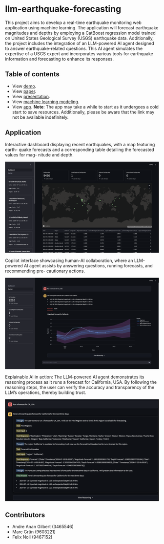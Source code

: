 # llm-earthquake-forecasting

This project aims to develop a real-time earthquake monitoring web application using machine learning. The application will forecast earthquake magnitudes and depths by employing a CatBoost regression model trained on United States Geological Survey (USGS) earthquake data. Additionally, the project includes the integration of an LLM-powered AI agent designed to answer earthquake-related questions. This AI agent simulates the expertise of a USGS expert and incorporates various tools for earthquake information and forecasting to enhance its responses.

## Table of contents

- View [demo](https://drive.google.com/file/d/1mqNkPvWoyoslfvm98TLZzGBrlRcziHR6/view?usp=sharing).
- View [paper](/docs/paper/master.pdf).
- View [presentation](/docs/presentation.pdf).
- View [machine learning modeling](/ml/model.ipynb).
- View [app](https://llm-earthquake-forecasting.onrender.com). **Note**: The app may take a while to start as it undergoes a cold start to save resources. Additionally, please be aware that the link may not be available indefinitely.

## Application

Interactive dashboard displaying recent earthquakes, with a map featuring earth-
quake forecasts and a corresponding table detailing the forecasted values for mag-
nitude and depth.

![dashboard](/docs/paper/img/dashboard.png)

Copilot interface showcasing human-AI collaboration, where an LLM-powered AI
agent assists by answering questions, running forecasts, and recommending pre-
cautionary actions.

![copilot](/docs/paper/img/copilot-forecast-example.png)

Explainable AI in action: The LLM-powered AI agent demonstrates its reasoning
process as it runs a forecast for California, USA. By following the reasoning steps,
the user can verify the accuracy and transparency of the LLM’s operations, thereby
building trust.

![copilot-reasoning](/docs/paper/img/explainable-ai-agent.png)

## Contributors

- Andre Anan Gilbert (3465546)
- Marc Grün (9603221)
- Felix Noll (9467152)
